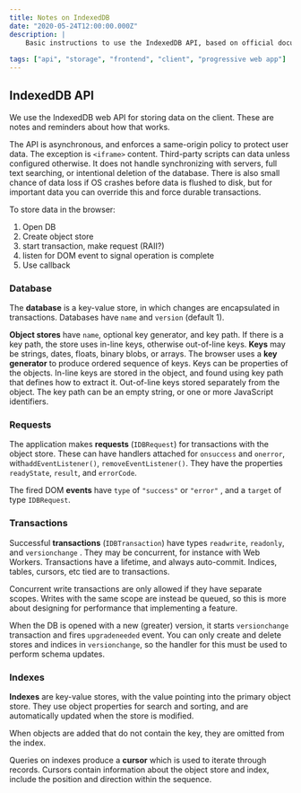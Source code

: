```yaml
---
title: Notes on IndexedDB
date: "2020-05-24T12:00:00.000Z"
description: |
    Basic instructions to use the IndexedDB API, based on official documentation.
    
tags: ["api", "storage", "frontend", "client", "progressive web app"]
---
```



## IndexedDB API

We use the IndexedDB web API for storing data on the client. These are notes and reminders about how that works.

The API is asynchronous, and enforces a same-origin policy to protect user data. The exception is `<iframe>` content. Third-party scripts can data unless configured otherwise. It does not handle synchronizing with servers, full text searching, or intentional deletion of the database. There is also small chance of data loss if OS crashes before data is flushed to disk, but for important data you can override this and force durable transactions.

To store data in the browser:

1. Open DB
2. Create object store
3. start transaction, make request (RAII?)
4. listen for DOM event to signal operation is complete
5. Use callback

### Database

The **database** is a key-value store, in which changes are encapsulated in transactions. Databases have `name` and `version` (default 1).

**Object stores** have `name`, optional key generator, and key path. If there is a key path, the store uses in-line keys, otherwise out-of-line keys. **Keys** may be strings, dates, floats, binary blobs, or arrays. The browser uses a **key generator** to produce ordered sequence of keys. Keys can be properties of the objects. In-line keys are stored in the object, and found using key path that defines how to extract it. Out-of-line keys stored separately from the object. The key path can be an empty string, or one or more JavaScript identifiers. 

### Requests

The application makes **requests** (`IDBRequest`) for transactions with the object store. These can have handlers attached for `onsuccess` and `onerror`, with`addEventListener()`, `removeEventListener()`. They have the properties `readyState`, `result`, and `errorCode`.

The fired DOM **events** have `type` of `"success"` or `"error"` , and a `target`  of type `IDBRequest`.

### Transactions

Successful **transactions** (`IDBTransaction`) have types `readwrite`, `readonly`, and `versionchange` . They may be concurrent, for instance with Web Workers. Transactions have a lifetime, and always auto-commit. Indices, tables, cursors, etc tied are to transactions.

Concurrent write transactions are only allowed if they have separate scopes. Writes with the same scope are instead be queued, so this is more about designing for performance that implementing a feature. 

When the DB is opened with a new (greater) version, it starts `versionchange` transaction and fires `upgradeneeded` event. You can only create and delete stores and indices in `versionchange`, so the handler for this must be used to perform schema updates.

### Indexes 

**Indexes** are key-value stores, with the value pointing into the primary object store. They use object properties for search and sorting, and are automatically updated when the store is modified. 

When objects are added that do not contain the key, they are omitted from the index. 

Queries on indexes produce a **cursor** which is used to iterate through records. Cursors contain information about the object store and index, include the position and direction within the sequence.